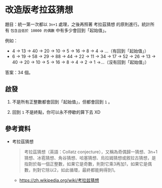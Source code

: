 # 改造版考拉茲猜想

題目：統一第一次都以 `3n+1` 處理，之後再照著 考拉茲猜想 的原則進行。統計所有 `包含且低於 10000 的偶數` 中有多少會回到「起始值」。

例如：
* 4 → 13 → 40 → 20 → 10 → 5 → 16 → 8 → 4 → ...（有回到「起始值」）
* 6 → 19 → 58 → 29 → 88 → 44 → 22 → 11 → 34 → 17 → 52 → 26 → 13 → 40 → 20 → 10 → 5 → 16 → 8 → 4 → 2 → 1 →...（沒有回到「起始值」）

答案：34 個。


## 啟發

1. 不是所有正整數都會回到「起始值」，但都會回到 `1` 。

2. 回到 `1` 不是終點，你可以永不停歇的算下去 XD


## 參考資料

* 考拉茲猜想
  > 考拉茲猜想（英語：Collatz conjecture），又稱為奇偶歸一猜想、3n+1猜想、冰雹猜想、角谷猜想、哈塞猜想、烏拉姆猜想或敘拉古猜想，是指對於每一個正整數，如果它是奇數，則對它乘3再加1，如果它是偶數，則對它除以2，如此循環，最終都能夠得到1。
  * https://zh.wikipedia.org/wiki/考拉兹猜想